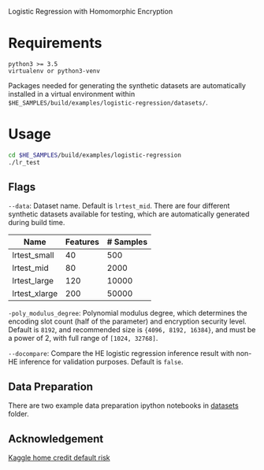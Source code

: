 Logistic Regression with Homomorphic Encryption

# Requirements
```
python3 >= 3.5
virtualenv or python3-venv
```
Packages needed for generating the synthetic datasets are automatically installed in a virtual environment within ```$HE_SAMPLES/build/examples/logistic-regression/datasets/```.

# Usage
```bash
cd $HE_SAMPLES/build/examples/logistic-regression
./lr_test
```

## Flags
```--data```: Dataset name. Default is ```lrtest_mid```. There are four different synthetic datasets available for testing, which are automatically generated during build time.

| Name | Features | # Samples |
| --- | --- | --- |
| lrtest_small | 40 | 500 |
| lrtest_mid | 80 | 2000 |
| lrtest_large | 120 | 10000 |
| lrtest_xlarge | 200 | 50000 |


```-poly_modulus_degree```: Polynomial modulus degree, which determines the encoding slot count (half of the parameter) and encryption security level. Default is ```8192```, and recommended size is ```{4096, 8192, 16384}```, and must be a power of 2, with full range of ```[1024, 32768]```.

```--docompare```: Compare the HE logistic regression inference result with non-HE inference for validation purposes. Default is ```false```.

## Data Preparation
There are two example data preparation ipython notebooks in [datasets](datasets) folder.

## Acknowledgement
[Kaggle home credit default risk](https://www.kaggle.com/c/home-credit-default-risk)

